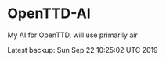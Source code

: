 # OpenTTD-AI
My AI for OpenTTD, will use primarily air

Latest backup: Sun Sep 22 10:25:02 UTC 2019
